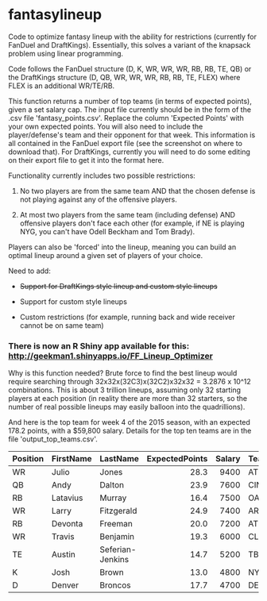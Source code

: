 # fantasylineup
Code to optimize fantasy lineup with the ability for restrictions (currently for FanDuel and DraftKings). Essentially, this solves a variant of the knapsack problem using linear programming. 

Code follows the FanDuel structure (D, K, WR, WR, WR, RB, RB, TE, QB) or the DraftKings structure (D, QB, WR, WR, WR, RB, RB, TE, FLEX) where FLEX is an additional WR/TE/RB.

This function returns a number of top teams (in terms of expected points), given a set salary cap. The input file currently should be in the form of the .csv file 'fantasy_points.csv'. Replace the column 'Expected Points' with your own expected points. You will also need to include the player/defense's team and their opponent for that week. This information is all contained in the FanDuel export file (see the screenshot on where to download that). For DraftKings, currently you will need to do some editing on their export file to get it into the format here.


Functionality currently includes two possible restrictions:

1) No two players are from the same team AND that the chosen defense is not playing against any of the offensive players.

2) At most two players from the same team (including defense) AND offensive players don't face each other (for example, if NE is playing NYG, you can't have Odell Beckham and Tom Brady).

Players can also be 'forced' into the lineup, meaning you can build an optimal lineup around a given set of players of your choice.


Need to add:

- ~~Support for DraftKings style lineup and custom style lineups~~

- Support for custom style lineups

- Custom restrictions (for example, running back and wide receiver cannot be on same team)



### There is now an R Shiny app available for this: http://geekman1.shinyapps.io/FF_Lineup_Optimizer



Why is this function needed? Brute force to find the best lineup would require searching through 32x32x(32C3)x(32C2)x32x32 = 3.2876 x 10^12 combinations. This is about 3 trillion lineups, assuming only 32 starting players at each position (in reality there are more than 32 starters, so the number of real possible lineups may easily balloon into the quadrillions).


And here is the top team for week 4 of the 2015 season, with an expected 178.2 points, with a $59,800 salary. Details for the top ten teams are in the file 'output_top_teams.csv'.

 
<table class="table table-bordered table-hover table-condensed">
<thead><tr><th title="Field #1">Position</th>
<th title="Field #2">FirstName</th>
<th title="Field #3">LastName</th>
<th title="Field #4">ExpectedPoints</th>
<th title="Field #5">Salary</th>
<th title="Field #6">Team</th>
<th title="Field #7">Opponent</th>
<th title="Field #8">TeamSalary</th>
<th title="Field #9">TotalPoints</th>
</tr></thead>
<tbody><tr><td>WR</td>
<td>Julio</td>
<td>Jones</td>
<td align="right">28.3</td>
<td align="right">9400</td>
<td>ATL</td>
<td>HOU</td>
<td align="right">59800</td>
<td align="right">178.2</td>
</tr>
<tr><td>QB</td>
<td>Andy</td>
<td>Dalton</td>
<td align="right">23.9</td>
<td align="right">7600</td>
<td>CIN</td>
<td>KC</td>
<td align="right">59800</td>
<td align="right">178.2</td>
</tr>
<tr><td>RB</td>
<td>Latavius</td>
<td>Murray</td>
<td align="right">16.4</td>
<td align="right">7500</td>
<td>OAK</td>
<td>CHI</td>
<td align="right">59800</td>
<td align="right">178.2</td>
</tr>
<tr><td>WR</td>
<td>Larry</td>
<td>Fitzgerald</td>
<td align="right">24.9</td>
<td align="right">7400</td>
<td>ARI</td>
<td>STL</td>
<td align="right">59800</td>
<td align="right">178.2</td>
</tr>
<tr><td>RB</td>
<td>Devonta</td>
<td>Freeman</td>
<td align="right">20.0</td>
<td align="right">7200</td>
<td>ATL</td>
<td>HOU</td>
<td align="right">59800</td>
<td align="right">178.2</td>
</tr>
<tr><td>WR</td>
<td>Travis</td>
<td>Benjamin</td>
<td align="right">19.3</td>
<td align="right">6000</td>
<td>CLE</td>
<td>SD</td>
<td align="right">59800</td>
<td align="right">178.2</td>
</tr>
<tr><td>TE</td>
<td>Austin</td>
<td>Seferian-Jenkins</td>
<td align="right">14.7</td>
<td align="right">5200</td>
<td>TB</td>
<td>CAR</td>
<td align="right">59800</td>
<td align="right">178.2</td>
</tr>
<tr><td>K</td>
<td>Josh</td>
<td>Brown</td>
<td align="right">13.0</td>
<td align="right">4800</td>
<td>NYG</td>
<td>BUF</td>
<td align="right">59800</td>
<td align="right">178.2</td>
</tr>
<tr><td>D</td>
<td>Denver</td>
<td>Broncos</td>
<td align="right">17.7</td>
<td align="right">4700</td>
<td>DEN</td>
<td>MIN</td>
<td align="right">59800</td>
<td align="right">178.2</td>
</tr>
</tbody></table>
